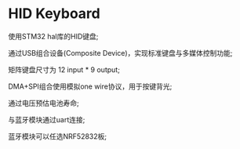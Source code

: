 # HID Keyboard

使用STM32 hal库的HID键盘;

通过USB组合设备(Composite Device)，实现标准键盘与多媒体控制功能;

矩阵键盘尺寸为 12 input * 9 output;

DMA+SPI组合使用模拟one wire协议，用于按键背光;

通过电压预估电池寿命;

与蓝牙模块通过uart连接;

蓝牙模块可以任选NRF52832板;

